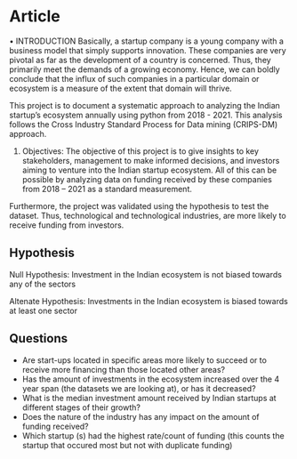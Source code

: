 # Article
•	INTRODUCTION
Basically, a startup company is a young company with a business model that simply supports innovation. These companies are very pivotal as far as the development of a country is concerned. Thus, they primarily meet the demands of a growing economy. Hence, we can boldly conclude that the influx of such companies in a particular domain or ecosystem is a measure of the extent that domain will thrive. 

This project is to document a systematic approach to analyzing the Indian startup’s ecosystem annually using python from 2018 - 2021. This analysis follows the Cross Industry Standard Process for Data mining (CRIPS-DM) approach.

1.	Objectives:
The objective of this project is to give insights to key stakeholders, management to make informed decisions, and investors aiming to venture into the Indian startup ecosystem.  All of this can be possible by analyzing data on funding received by these companies from 2018 – 2021 as a standard measurement.

Furthermore, the project was validated using the hypothesis to test the dataset. Thus, technological and technological industries, are more likely to receive funding from investors.

## Hypothesis
Null Hypothesis: Investment in the Indian ecosystem is not biased towards any of the sectors

Altenate Hypothesis: Investments in the Indian ecosystem is biased towards at least one sector

## Questions
- Are start-ups located in specific areas more likely to succeed or to receive more financing than those located other areas?
- Has the amount of investments in the ecosystem increased over the 4 year span (the datasets we are looking at), or has it decreased?
- What is the median investment amount received by Indian startups at different stages of their growth?
- Does the nature of the industry has any impact on the amount of funding received?
- Which startup (s) had the highest rate/count of funding (this counts the startup that occured most but not with duplicate funding)
